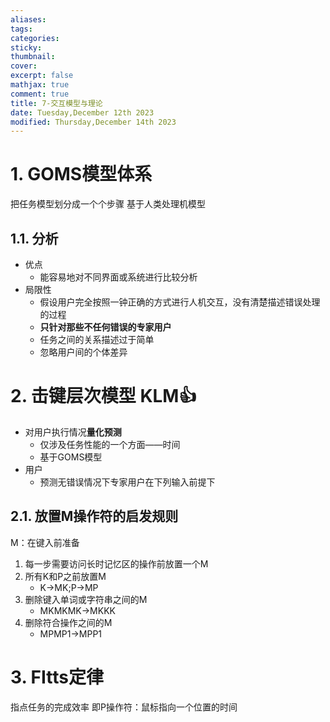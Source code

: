 ```yaml
---
aliases: 
tags: 
categories: 
sticky: 
thumbnail: 
cover: 
excerpt: false
mathjax: true
comment: true
title: 7-交互模型与理论
date: Tuesday,December 12th 2023
modified: Thursday,December 14th 2023
---
```


# 1. GOMS模型体系

把任务模型划分成一个个步骤
基于人类处理机模型
## 1.1. 分析

- 优点
	- 能容易地对不同界面或系统进行比较分析
- 局限性
	- 假设用户完全按照一钟正确的方式进行人机交互，没有清楚描述错误处理的过程
	- **只针对那些不任何错误的专家用户**
	- 任务之间的关系描述过于简单
	- 忽略用户间的个体差异

# 2. 击键层次模型 KLM👍

- 对用户执行情况**量化预测**
	- 仅涉及任务性能的一个方面——时间
	- 基于GOMS模型
- 用户
	- 预测无错误情况下专家用户在下列输入前提下

## 2.1. 放置M操作符的启发规则

M：在键入前准备

1. 每一步需要访问长时记忆区的操作前放置一个M
2. 所有K和P之前放置M
	- K->MK;P->MP
3. 删除键入单词或字符串之间的M
	- MKMKMK->MKKK
4. 删除符合操作之间的M
	- MPMP1->MPP1

# 3. FItts定律

指点任务的完成效率
即P操作符：鼠标指向一个位置的时间